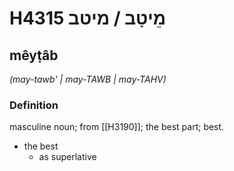 # H4315 מֵיטָב / מיטב

## mêyṭâb

_(may-tawb' | may-TAWB | may-TAHV)_

### Definition

masculine noun; from [[H3190]]; the best part; best.

- the best
    - as superlative
